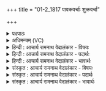 +++
title = "01-2_1817 पावकवर्चाः शुक्रवर्चा"

+++
<details><summary>पदपाठः</summary>

पावक꣡व꣢र्चाः। पा꣣वक꣢। व꣣र्चाः। शुक्र꣡व꣢र्चाः। शु꣣क्र꣢। व꣣र्चाः। अ꣡नू꣢꣯नवर्चाः। अ꣡नू꣢꣯न। व꣣र्चाः। उ꣣त्। इ꣣यर्षि। भानु꣡ना꣢। पु꣣त्रः꣢। पु꣣त्। त्रः꣢। मा꣣त꣡रा꣢। वि꣣च꣡र꣢न्। वि꣣। च꣡र꣢꣯न्। उ꣡प꣢꣯। अ꣣वसि। पृण꣡क्षि꣢। रो꣡द꣢꣯सीइ꣡ति꣢। उ꣣भे꣡इति꣢। १८१७।
</details>

<details><summary>अधिमन्त्रम् (VC)</summary>

- अग्निः
- अग्निः पावकः
- विष्टारपङ्क्तिः
- पञ्चमः
</details>

<details><summary>हिन्दी : आचार्य रामनाथ वेदालंकार - विषयः</summary>

अब परमात्मा कैसा है और क्या करता है,यह कहते हैं।
</details>

<details><summary>हिन्दी : आचार्य रामनाथ वेदालंकार - पदार्थः</summary>

पदार्थान्वय -  हे अग्रनायक जगदीश्वर ! (पावकवर्चाः) पवित्रकारी तेजवाले, (शुक्रवर्चाः) उज्ज्वल और पवित्र तेजवाले, (अनूनवर्चाः) अन्यून तेजवाले आप (भानुना) ज्योति के साथ, उपासकों के अन्तरात्मा में (उदियर्षि) उदित होते हो। (मातरा) माता-पिता के समीप (विचरन्) विचरण करते हुए (पुत्रः) पुत्र के समान (मातरा) द्युलोक और भूलोक में (विचरन्) विचरण करते हुए आप उनकी (उपावसि) रक्षा करते हो। साथ ही (रोदसी) द्युलोक और भूलोक (उभे) दोनों को (पृणक्षि) आपस में संयुक्त करते हो ॥२॥ यहाँ तीसरे चरण में शिलष्ट लुप्तोपमा अलङ्कार है। ‘वर्चा’ की आवृत्ति में लाटानुप्रास है ॥२॥
</details>

<details><summary>हिन्दी : आचार्य रामनाथ वेदालंकार - भावार्थः</summary>

भावार्थ -  परमेश्वर सूर्य के समान अपने दिव्य तेज से स्तोताओं के हृदय को पवित्र करता है,द्यावापृथिवी की रक्षा करता है और उनके मध्य आपस का सामञ्जस्य स्थापित करता है ॥२॥
</details>

<details><summary>संस्कृत : आचार्य रामनाथ वेदालंकार - विषयः</summary>

अथ परमात्मा कीदृशोऽस्ति किं च करोतीत्याह।
</details>

<details><summary>संस्कृत : आचार्य रामनाथ वेदालंकार - पदार्थः</summary>

पदार्थान्वय -  हे अग्ने अग्रनायक जगदीश्वर ! (पावकवर्चाः) पवित्रकारितेजस्कः, (शुक्रवर्चाः) उज्ज्वलतेजस्कः पूततेजस्कश्च, (अनूनवर्चाः) अन्यूनतेजस्कः, त्वम् (भानुना) ज्योतिषा सह, उपासकानाम् अन्तरात्मम् (उदियर्षि) उद्गच्छसि। (मातरा) मात्रोः मातापित्रोः अन्तिके (विचरन्) भ्रमन् (पुत्रः) तनयः इव (मातरा) मात्रोः द्यावापृथिव्योः (विचरन्) भ्रमन् त्वम् तौ (उपावसि) रक्षसि। अपि च (उभे) द्वे अपि (रोदसी) द्यावापृथिव्यौ (पृणक्षि) परस्परं संयोजयसि। [पृची सम्पर्चने, रुधादिः] ॥२॥२ अत्र तृतीये पादे श्लिष्टो लुप्तोपमालङ्कारः। ‘वर्चा’ इत्यस्यावृत्तौ लाटानुप्रासः ॥२॥
</details>

<details><summary>संस्कृत : आचार्य रामनाथ वेदालंकार - भावार्थः</summary>

भावार्थ -  परमेश्वरो हि सूर्यवत् स्वकीयेन दिव्येन तेजसा स्तोतॄणां हृदयं पुनाति,द्यावापृथिव्यौ रक्षति तयोर्मध्ये परस्परं सामञ्जस्यं च स्थापयति ॥२॥
</details>